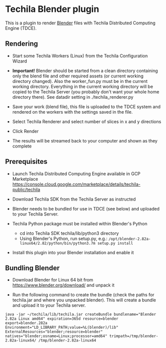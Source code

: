 # Techila Blender plugin

This is a plugin to render [Blender](https://www.blender.org/) files with Techila Distributed Computing Engine (TDCE).

## Rendering

* Start some Techila Workers (Linux) from the Techila Configuration Wizard

* **Important!** Blender should be started from a clean directory containing only the blend file and other required assets (or current working directory changed). Also the worker_fun.py must be in the current working directory. Everything in the current working directory will be copied to the Techila Server (you probably don't want your whole home directory there). See datadir setting in ./techila_renderer.py

* Save your work (blend file), this file is uploaded to the TDCE system and rendered on the workers with the settings saved in the file.

* Select Techila Renderer and select number of slices in x and y directions

* Click Render

* The results will be streamed back to your computer and shown as they complete


## Prerequisites

* Launch Techila Distributed Computing Engine available in GCP Marketplace https://console.cloud.google.com/marketplace/details/techila-public/techila

* Download Techila SDK from the Techila Server as instructed

* Blender needs to be bundled for use in TDCE (see below) and uploaded to your Techila Server.

* Techila Python package must be installed within Blender's Python
  * cd into Techila SDK techila/lib/python3 directory
  * Using Blender's Python, run setup.py, e.g.: `/opt/blender-2.82a-linux64/2.82/python/bin/python3.7m setup.py install`

* Install this plugin into your Blender installation and enable it


## Bundling Blender

* Download Blender for Linux 64 bit from https://www.blender.org/download/ and unpack it

* Run the following command to create the bundle (check the paths for techila.jar and where you unpacked blender). This will create a bundle and upload it to your Techila server.

```java -jar ~/techila/lib/techila.jar createBundle bundlename="Blender 2.82a Linux amd64" expiration=365d resource=blender export=blender.282a Environment="LD_LIBRARY_PATH;value=%L(blender)/lib" ExternalResources="blender;resource=blender" natives="blender;osname=Linux;processor=amd64" trimpath=/tmp/blender-2.82a-linux64/ /tmp/blender-2.82a-linux64```
